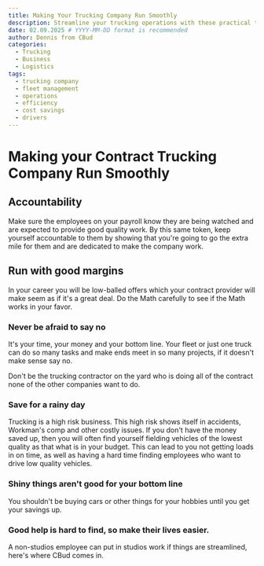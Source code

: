 ```yaml
---
title: Making Your Trucking Company Run Smoothly
description: Streamline your trucking operations with these practical tips and strategies for efficiency, cost savings, and driver satisfaction.
date: 02.09.2025 # YYYY-MM-DD format is recommended
author: Dennis from CBud
categories:
  - Trucking
  - Business
  - Logistics
tags:
  - trucking company
  - fleet management
  - operations
  - efficiency
  - cost savings
  - drivers
---
```


# Making your Contract Trucking Company Run Smoothly

## Accountability

Make sure the employees on your payroll know they are being watched and are expected to provide good quality work. By this same token, keep yourself accountable to them by showing that you're going to go the extra mile for them and are dedicated to make the company work.


## Run with good margins 

In your career you will be low-balled offers which your contract provider will make seem as if it's a great deal. Do the Math carefully to see if the Math works in your favor.

### Never be afraid to say no

It's your time, your money and your bottom line. Your fleet or just one truck can do so many tasks and make ends meet in so many projects, if it doesn't make sense say no. 

Don't be the trucking contractor on the yard who is doing all of the contract none of the other companies want to do. 


### Save for a rainy day

Trucking is a high risk business. This high risk shows itself in accidents, Workman's comp and other costly issues. If you don't have the money saved up, then you will often find yourself fielding vehicles of the lowest quality as that what is in your budget. 
This can lead to you not getting loads in on time, as well as having a hard time finding employees who want to drive low quality vehicles.



### Shiny things aren't good for your bottom line

You shouldn't be buying cars or other things for your hobbies until you get your savings up.

### Good help is hard to find, so make their lives easier.

A non-studios employee can put in studios work if things are streamlined, here's where CBud comes in.
